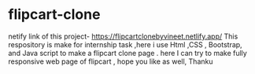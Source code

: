# flipcart-clone
 netify link of this project- https://flipcartclonebyvineet.netlify.app/
This respository is make for internship task ,here i use Html ,CSS , Bootstrap, and Java script to make a flipcart clone page . here I can try to make fully responsive web page of flipcart , hope you like as well, Thanku 

